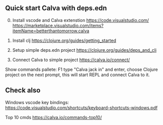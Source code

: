 ## Quick start Calva with deps.edn

0. Install vscode and Calva extenstion
https://code.visualstudio.com/
https://marketplace.visualstudio.com/items?itemName=betterthantomorrow.calva

1. Install clj
https://clojure.org/guides/getting_started

2. Setup simple deps.edn project
https://clojure.org/guides/deps_and_cli

3. Connect Calva to simple project
https://calva.io/connect/

Show commands pallete: F1
type "Calva jack in" and enter, 
choose Clojure project on the next prompt,
this will start REPL and connect Calva to it.


## Check also

Windows vscode key bindings: https://code.visualstudio.com/shortcuts/keyboard-shortcuts-windows.pdf


Top 10 cmds
https://calva.io/commands-top10/